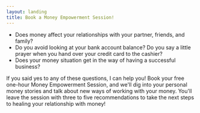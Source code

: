 ```yaml
---
layout: landing
title: Book a Money Empowerment Session!
---
```


* Does money affect your relationships with your partner, friends, and family?
* Do you avoid looking at your bank account balance? Do you say a little prayer when you hand over your credit card to the cashier?
* Does your money situation get in the way of having a successful business?




If you said yes to any of these questions, I can help you! Book your free one-hour Money Empowerment Session, and we'll dig into your personal money stories and talk about new ways of working with your money. You'll leave the session with three to five recommendations to take the next steps to healing your relationship with money!


<!-- Calendly inline widget begin -->
<div class="calendly-inline-widget" data-url="https://calendly.com/ceciliacase/initialconsult" style="min-width:320px;height:1100px;"></div>
<script type="text/javascript" src="https://assets.calendly.com/assets/external/widget.js"></script>
<!-- Calendly inline widget end -->